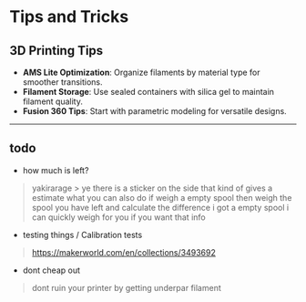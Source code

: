 
# Tips and Tricks

## 3D Printing Tips
- **AMS Lite Optimization**: Organize filaments by material type for smoother transitions.
- **Filament Storage**: Use sealed containers with silica gel to maintain filament quality.
- **Fusion 360 Tips**: Start with parametric modeling for versatile designs.

---

## todo

- how much is left?
> yakirarage > ye there is a sticker on the side that kind of gives a estimate
what you can also do if weigh a empty spool then weigh the spool you have left and calculate the difference
i got a empty spool i can quickly weigh for you if you want that info

- testing things / Calibration tests
> https://makerworld.com/en/collections/3493692

- dont cheap out
> dont ruin your printer by getting underpar filament